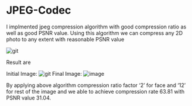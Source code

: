 # JPEG-Codec

I implmented jpeg compression algorithm with good compression ratio as well as good PSNR value.
Using this algorithm we can compress any 2D photo to any extent with reasonable PSNR value

![git](https://user-images.githubusercontent.com/91832647/186949162-08a820ad-c543-48c6-8bd2-d02b9408cce2.png)

Result are

Initial Image: ![git](https://user-images.githubusercontent.com/91832647/186949637-fe7fd39f-be18-4b89-9c9f-b8b5588cf156.png)
Final Image: ![image](https://user-images.githubusercontent.com/91832647/186949738-dc67cc48-629f-4a1c-a5d3-014da3d6e01f.png)

By applying above algorithm compression ratio factor ‘2’ for face and ‘12’ for rest of the image and we able to achieve compression rate 63.81 with PSNR value 31.04.
